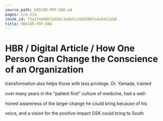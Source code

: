 ```yaml
---
source_path: H05CAR-PDF-ENG.md
pages: n/a-n/a
chunk_id: f5a1feb0067ad46c2a8e5c2a02689fa4a83e2ab8
title: H05CAR-PDF-ENG
---
```

# HBR / Digital Article / How One Person Can Change the Conscience of an Organization

transformation also helps those with less privilege. Dr. Yamada, trained

over many years in the “patient ﬁrst” culture of medicine, had a well-

honed awareness of the larger change he could bring because of his

voice, and a vision for the positive impact GSK could bring to South
